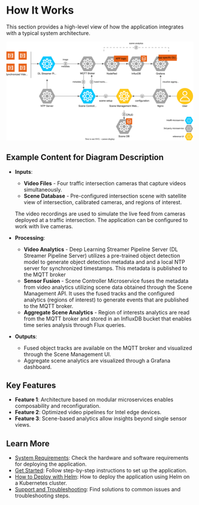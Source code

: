 
# How It Works
This section provides a high-level view of how the application integrates with a typical system architecture.

![High-Level System Diagram](./_images/smart-intersection-architecture.drawio.svg)

## Example Content for Diagram Description
- **Inputs**:
  - **Video Files** - Four traffic intersection cameras that capture videos simultaneously.
  - **Scene Database** - Pre-configured intersection scene with satellite view of intersection, calibrated cameras, and regions of interest.

  The video recordings are used to simulate the live feed from cameras deployed at a traffic intersection. The application can be configured to work with live cameras.
- **Processing**:
  - **Video Analytics** - Deep Learning Streamer Pipeline Server (DL Streamer Pipeline Server) utilizes a pre-trained object detection model to generate object detection metadata and and a local NTP server for synchronized timestamps. This metadata is published to the MQTT broker
  - **Sensor Fusion** - Scene Controller Microservice fuses the metadata from video analytics utilizing scene data obtained through the Scene Management API. It uses the fused tracks and the configured analytics (regions of interest) to generate events that are published to the MQTT broker.
  - **Aggregate Scene Analytics** - Region of interests analytics are read from the MQTT broker and stored in an InfluxDB bucket that enables time series analysis through Flux queries.
- **Outputs**:
  - Fused object tracks are available on the MQTT broker and visualized through the Scene Management UI.
  - Aggregate scene analytics are visualized through a Grafana dashboard.

## Key Features
- **Feature 1**: Architecture based on modular microservices enables composability and reconfiguration.
- **Feature 2**: Optimized video pipelines for Intel edge devices.
- **Feature 3**: Scene-based analytics allow insights beyond single sensor views.

## Learn More

- [System Requirements](system-requirements.md): Check the hardware and software requirements for deploying the application.
- [Get Started](get-started.md): Follow step-by-step instructions to set up the application.
- [How to Deploy with Helm](how-to-deploy-helm.md): How to deploy the application using Helm on a Kubernetes cluster.
- [Support and Troubleshooting](support.md): Find solutions to common issues and troubleshooting steps.

